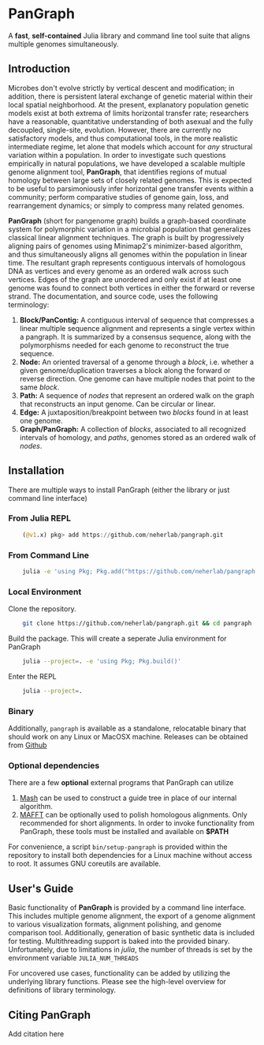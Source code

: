 # PanGraph
A **fast**, **self-contained** Julia library and command line tool suite that aligns multiple genomes simultaneously.

## Introduction

Microbes don't evolve strictly by vertical descent and modification; in addition, there is persistent lateral exchange of genetic material within their local spatial neighborhood.
At the present, explanatory population genetic models exist at both extrema of limits horizontal transfer rate; researchers have a reasonable, quantitative understanding of both asexual and the fully decoupled, single-site, evolution.
However, there are currently no satisfactory models, and thus computational tools, in the more realistic intermediate regime, let alone that models which account for _any_ structural variation within a population.
In order to investigate such questions empirically in natural populations, we have developed a scalable multiple genome alignment tool, **PanGraph**, that identifies regions of mutual homology between large sets of closely related genomes.
This is expected to be useful to parsimoniously infer horizontal gene transfer events within a community; perform comparative studies of genome gain, loss, and rearrangement dynamics; or simply to compress many related genomes.

**PanGraph** (short for pangenome graph) builds a graph-based coordinate system for polymorphic variation in a microbial population that generalizes classical linear alignment techniques.
The graph is built by progressively aligning pairs of genomes using Minimap2's minimizer-based algorithm, and thus simultaneously aligns all genomes within the population in linear time.
The resultant graph represents contiguous intervals of homologous DNA as vertices and every genome as an ordered walk across such vertices.
Edges of the graph are unordered and only exist if at least one genome was found to connect both vertices in either the forward or reverse strand.
The documentation, and source code, uses the following terminology:

1. **Block/PanContig:**
    A contiguous interval of sequence that compresses a linear multiple sequence alignment and represents a single vertex within a pangraph.
    It is summarized by a consensus sequence, along with the polymorphisms needed for each genome to reconstruct the true sequence.
2. **Node:**
    An oriented traversal of a genome through a _block_, i.e. whether a given genome/duplication traverses a block along the forward or reverse direction.
    One genome can have multiple nodes that point to the same _block_.
3. **Path:**
    A sequence of _nodes_ that represent an ordered walk on the graph that reconstructs an input genome.
    Can be circular or linear.
4. **Edge:**
    A juxtaposition/breakpoint between two _blocks_ found in at least one genome.
5. **Graph/PanGraph:**
    A collection of _blocks_, associated to all recognized intervals of homology, and _paths_, genomes stored as an ordered walk of _nodes_.

## Installation

There are multiple ways to install PanGraph (either the library or just command line interface)

### From Julia REPL
```julia
    (@v1.x) pkg> add https://github.com/neherlab/pangraph.git
```

### From Command Line
```bash
    julia -e 'using Pkg; Pkg.add("https://github.com/neherlab/pangraph.git"); Pkg.build()'
```

### Local Environment

Clone the repository.
```bash
    git clone https://github.com/neherlab/pangraph.git && cd pangraph
```

Build the package. This will create a seperate Julia environment for PanGraph
```bash
    julia --project=. -e 'using Pkg; Pkg.build()'
```

Enter the REPL
```bash
    julia --project=.
```

### Binary
Additionally, `pangraph` is available as a standalone, relocatable binary that should work on any Linux or MacOSX machine.
Releases can be obtained from [Github](https://github.com/neherlab/pangraph/releases)

### Optional dependencies

There are a few **optional** external programs that PanGraph can utilize
1. [Mash](https://github.com/marbl/Mash) can be used to construct a guide tree in place of our internal algorithm.
2. [MAFFT](https://mafft.cbrc.jp/alignment/software/) can be optionally used to polish homologous alignments. Only recommended for short alignments.
In order to invoke functionality from PanGraph, these tools must be installed and available on **$PATH**

For convenience, a script `bin/setup-pangraph` is provided within the repository to install both dependencies for a Linux machine without access to root.
It assumes GNU coreutils are available.

## User's Guide

Basic functionality of **PanGraph** is provided by a command line interface.
This includes multiple genome alignment, the export of a genome alignment to various visualization formats, alignment polishing, and genome comparison tool.
Additionally, generation of basic synthetic data is included for testing.
Multithreading support is baked into the provided binary.
Unfortunately, due to limitations in *julia*, the number of threads is set by the environment variable `JULIA_NUM_THREADS`

For uncovered use cases, functionality can be added by utilizing the underlying library functions.
Please see the high-level overview for definitions of library terminology.

## Citing PanGraph

Add citation here
